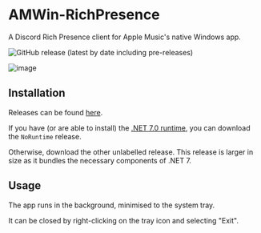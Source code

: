 # AMWin-RichPresence
A Discord Rich Presence client for Apple Music's native Windows app.

![GitHub release (latest by date including pre-releases)](https://img.shields.io/github/downloads-pre/PKBeam/AMWin-RP/latest/total)

![image](https://user-images.githubusercontent.com/18737124/213859546-a49d3928-c72f-49b1-91fa-130d95b0d06c.png)

## Installation

Releases can be found [here](https://github.com/PKBeam/AMWin-RP/releases).

If you have (or are able to install) the [.NET 7.0 runtime](https://dotnet.microsoft.com/en-us/download/dotnet/7.0), you can download the `NoRuntime` release.

Otherwise, download the other unlabelled release. This release is larger in size as it bundles the necessary components of .NET 7.

## Usage

The app runs in the background, minimised to the system tray. 

It can be closed by right-clicking on the tray icon and selecting "Exit".

